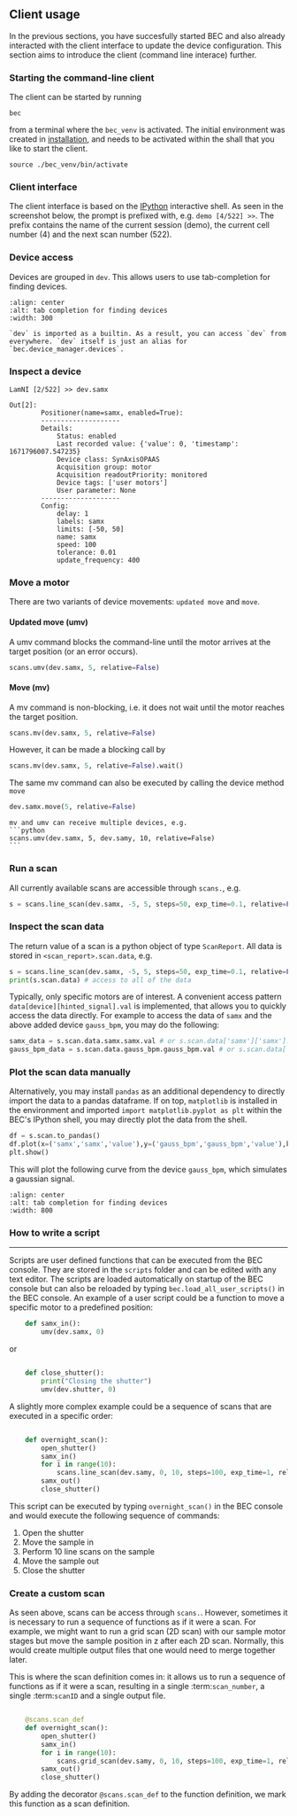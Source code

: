 ## Client usage

In the previous sections, you have succesfully started BEC and also already interacted with the client interface to update the device configuration. 
This section aims to introduce the client (command line interace) further.

### Starting the command-line client
The client can be started by running

```{code-block} bash
bec
```
from a terminal where the `bec_venv` is activated.
The initial environment was created in [installation](#user.installation), and needs to be activated within the shall that you like to start the client. 
```{code-block} bash
source ./bec_venv/bin/activate
`````` 

### Client interface
The client interface is based on the [IPython](https://ipython.org/) interactive shell. As seen in the screenshot below, the prompt is prefixed with, e.g. `demo [4/522] >>`. The prefix contains the name of the current session (demo), the current cell number (4) and the next scan number (522).


### Device access
Devices are grouped in `dev`. This allows users to use tab-completion for finding devices.

```{image} ../assets/tab-complete-devices.png
:align: center
:alt: tab completion for finding devices
:width: 300
```

```{hint}
`dev` is imported as a builtin. As a result, you can access `dev` from everywhere. `dev` itself is just an alias for `bec.device_manager.devices`.
```


### Inspect a device

```ipython
LamNI [2/522] >> dev.samx

Out[2]:
        Positioner(name=samx, enabled=True):
        --------------------
        Details:
            Status: enabled
            Last recorded value: {'value': 0, 'timestamp': 1671796007.547235}
            Device class: SynAxisOPAAS
            Acquisition group: motor
            Acquisition readoutPriority: monitored
            Device tags: ['user motors']
            User parameter: None
        --------------------
        Config:
            delay: 1
            labels: samx
            limits: [-50, 50]
            name: samx
            speed: 100
            tolerance: 0.01
            update_frequency: 400
```

### Move a motor

There are two variants of device movements: `updated move` and `move`.

#### Updated move (umv)

A umv command blocks the command-line until the motor arrives at the target position (or an error occurs).

```python
scans.umv(dev.samx, 5, relative=False)
```

#### Move (mv)

A mv command is non-blocking, i.e. it does not wait until the motor reaches the target position.

```python
scans.mv(dev.samx, 5, relative=False)
```

However, it can be made a blocking call by

```python
scans.mv(dev.samx, 5, relative=False).wait()
```

The same mv command can also be executed by calling the device method `move`

```python
dev.samx.move(5, relative=False)
```

````{note}
mv and umv can receive multiple devices, e.g.
```python
scans.umv(dev.samx, 5, dev.samy, 10, relative=False)
```
```````

### Run a scan

All currently available scans are accessible through `scans.`, e.g.

```python
s = scans.line_scan(dev.samx, -5, 5, steps=50, exp_time=0.1, relative=False)
```

### Inspect the scan data

The return value of a scan is a python object of type `ScanReport`. All data is stored in `<scan_report>.scan.data`, e.g.

```python
s = scans.line_scan(dev.samx, -5, 5, steps=50, exp_time=0.1, relative=False)
print(s.scan.data) # access to all of the data
```
Typically, only specific motors are of interest. 
A convenient access pattern `data[device][hinted_signal].val` is implemented, that allows you to quickly access the data directly.
For example to access the data of `samx` and the above added device `gauss_bpm`, you may do the following:
```python
samx_data = s.scan.data.samx.samx.val # or s.scan.data['samx']['samx'].val 
gauss_bpm_data = s.scan.data.gauss_bpm.gauss_bpm.val # or s.scan.data['gauss_bpm']['gauss_bpm'].val
```

### Plot the scan data manually
Alternatively, you may install `pandas` as an additional dependency to directly import the data to a pandas dataframe. 
If on top, `matplotlib` is installed in the environment and imported `import matplotlib.pyplot as plt` within the BEC's IPython shell, you may directly plot the data from the shell.

```python
df = s.scan.to_pandas()
df.plot(x=('samx','samx','value'),y=('gauss_bpm','gauss_bpm','value'),kind='scatter')
plt.show()
```
This will plot the following curve from the device `gauss_bpm`, which simulates a gaussian signal.
```{image} ../assets/gauss_scatter_plot.png
:align: center
:alt: tab completion for finding devices
:width: 800
```


### How to write a script
-----------------------

Scripts are user defined functions that can be executed from the BEC console. They are stored in the ``scripts`` folder and can be edited with any text editor. 
The scripts are loaded automatically on startup of the BEC console but can also be reloaded by typing ``bec.load_all_user_scripts()`` in the BEC console.
An example of a user script could be a function to move a specific motor to a predefined position:

```python 
    def samx_in():
        umv(dev.samx, 0)
```

or 

```python 

    def close_shutter():
        print("Closing the shutter")
        umv(dev.shutter, 0)
```

A slightly more complex example could be a sequence of scans that are executed in a specific order:

```python

    def overnight_scan():
        open_shutter()
        samx_in()
        for i in range(10):
            scans.line_scan(dev.samy, 0, 10, steps=100, exp_time=1, relative=False)
        samx_out()
        close_shutter()
```

This script can be executed by typing ``overnight_scan()`` in the BEC console and would execute the following sequence of commands:

1. Open the shutter
2. Move the sample in
3. Perform 10 line scans on the sample
4. Move the sample out
5. Close the shutter

### Create a custom scan

As seen above, scans can be access through `scans.`. However, sometimes it is necessary to run a sequence of functions as if it were a scan. For example, we might want to run a grid scan (2D scan) with our sample motor stages but move the sample position in z after each 2D scan. 
Normally, this would create multiple output files that one would need to merge together later. 

This is where the scan definition comes in: it allows us to run a sequence of functions as if it were a scan, resulting in a single :term:`scan_number`, a single :term:`scanID` and a single output file. 


```python

    @scans.scan_def
    def overnight_scan():
        open_shutter()
        samx_in()
        for i in range(10):
            scans.grid_scan(dev.samy, 0, 10, steps=100, exp_time=1, relative=False)
        samx_out()
        close_shutter()
```

By adding the decorator ``@scans.scan_def`` to the function definition, we mark this function as a scan definition.
